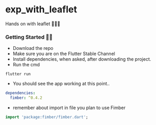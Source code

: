 # exp_with_leaflet

Hands on with leaflet 👻👻👻

### Getting Started 🎯🎯

- Download the repo
- Make sure you are on the Flutter Stable Channel
- Install dependencies, when asked, after downloading the project.
- Run the cmd 

```
flutter run
```

- You should see the app working at this point..

```yaml
dependencies:
  fimber: ^0.4.2
  ```
- remember about import in file you plan to use Fimber 

```dart
import 'package:fimber/fimber.dart';

```
